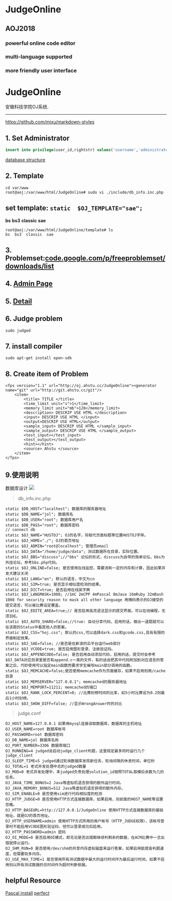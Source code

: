 # JudgeOnline
## AOJ2018 
### powerful online code editor
### multi-language supported
### more friendly user interface 
# JudgeOnline

安徽科技学院OJ系统.


---
https://github.com/mixu/markdown-styles
## 1. Set Administrator
```sql
insert into privilege(user_id,rightstr) values('username','administrator');
```
[database structure](http://www.hustoj.com/wp-content/uploads/2013/06/hustoj-db-300x225.png)

## 2. Template
```
cd var/www
root@aoj:/var/www/html/JudgeOnline# sudo vi ./include/db_info.inc.php
```
set template: `static  $OJ_TEMPLATE="sae";`
----------------------------------

**bs** **bs3** **classic** **sae**
```
root@aoj:/var/www/html/JudgeOnline/template# ls
bs  bs3  classic  sae
```

## 3. Problemset:[code.google.com/p/freeproblemset/downloads/list](code.google.com/p/freeproblemset/downloads/list)

## 4. [Admin Page](http://127.0.0.1/JudgeOnline/admin/)

## 5. [Detail](https://github.com/zhblue/hustoj/tree/master/wiki)

## 6. Judge problem
`sudo judged`


## 7. install compiler
```
sudo apt-get install open-sdk
```

## 8. Create item of Problem

```
<fps version="1.1" url="http://oj.ahstu.cc/JudgeOnline"><generator name="git" url="http://git.ahstu.cc/git"/>
    <item>
        <title> TITLE </title>
        <time_limit unit="s">1</time_limit>
        <memory_limit unit="mb">128</memory_limit>
        <description> DESCRIP USE HTML </description>
        <input> DESCRIP USE HTML </input>
        <output>DESCRIP USE HTML</output>
        <sample_input> DESCRIP USE HTML </sample_input>
        <sample_output> DESCRIP USE HTML </sample_output>
        <test_input></test_input>
        <test_output></test_output>
        <hint></hint>
        <source> Ahstu </source>
    </item>
</fps>
```

##  9.使用说明
数据库设计
![](http://www.hustoj.com/wp-content/uploads/2013/06/hustoj-db.png)

>db_info.inc.php
```
static $DB_HOST="localhost"; 数据库的服务器地址
static $DB_NAME="jol"; 数据库名
static $DB_USER="root"; 数据库用户名
static $DB_PASS="root"; 数据库密码
// connect db
static $OJ_NAME="HUSTOJ"; OJ的名字，将取代页面标题等位置HUSTOJ字样。
static $OJ_HOME="./"; OJ的首页地址
static $OJ_ADMIN="root@localhost"; 管理员email
static $OJ_DATA="/home/judge/data"; 测试数据所在目录，实际位置。
static $OJ_BBS="discuss";//"bbs" 论坛的形式，discuss为自带的简单论坛，bbs为外挂论坛，参考bbs.php代码。
static $OJ_ONLINE=false; 是否使用在线监控，需要消耗一定的内存和计算，因此如果并发大建议关闭
static $OJ_LANG="en"; 默认的语言，中文为cn
static $OJ_SIM=true; 是否显示相似度检测的结果。
static $OJ_DICT=true; 是否启用在线英字典
static $OJ_LANGMASK=1008; //1mC 2mCPP 4mPascal 8mJava 16mRuby 32mBash 1008 for security reason to mask all other language 用掩码表示的OJ接受的提交语言，可以被比赛设定覆盖。
static $OJ_EDITE_AREA=true;// 是否启用高亮语法显示的提交界面，可以在线编程，无须IDE。
static $OJ_AUTO_SHARE=false;//true: 自动分享代码，启用的话，做出一道题就可以在该题的Status中看其他人的答案。
static $OJ_CSS="hoj.css"; 默认的css,可以选择dark.css和gcode.css,具有有限的界面制定效果。
static $OJ_SAE=false; //是否是在新浪的云平台运行web部分
static $OJ_VCODE=true; 是否启用图形登录、注册验证码。
static $OJ_APPENDCODE=false; 是否启用自动添加代码，启用的话，提交时会参考$OJ_DATA对应目录里是否有append.c一类的文件，有的话会把其中代码附加到对应语言的答案之后，巧妙使用可以指定main函数而要求学生编写main部分调用的函数。
static $OJ_MEMCACHE=false;是否使用memcache作为页面缓存，如果不启用则用/cache目录
static $OJ_MEMSERVER="127.0.0.1"; memcached的服务器地址
static $OJ_MEMPORT=11211; memcached的端口
static $OJ_RANK_LOCK_PERCENT=0; //比赛封榜时间的比率，如5小时比赛设为0.2则最后1小时封榜。
static $OJ_SHOW_DIFF=false; //显示WrongAnswer时的对比
```
>judge.conf
```
OJ_HOST_NAME=127.0.0.1 如果用mysql连接读取数据库，数据库的主机地址
OJ_USER_NAME=root 数据库帐号
OJ_PASSWORD=root 数据库密码
OJ_DB_NAME=jol 数据库名称
OJ_PORT_NUMBER=3306 数据库端口
OJ_RUNNING=4 judged会启动judge_client判题，这里规定最多同时运行几个judge_client
OJ_SLEEP_TIME=5 judged通过轮询数据库发现新任务，轮询间隔的休息时间，单位秒
OJ_TOTAL=1 老式并发处理中总的judged数量
OJ_MOD=0 老式并发处理中，本judged负责处理solution_id按照TOTAL取模后余数为几的任务。
OJ_JAVA_TIME_BONUS=2 Java等虚拟机语言获得的额外运行时间。
OJ_JAVA_MEMORY_BONUS=512 Java等虚拟机语言获得的额外内存。
OJ_SIM_ENABLE=0 是否使用sim进行代码相似度的检测
OJ_HTTP_JUDGE=0 是否使用HTTP方式连接数据库，如果启用，则前面的HOST_NAME等设置忽略。
OJ_HTTP_BASEURL=http://127.0.0.1/JudgeOnline 使用HTTP方式连接数据库的基础地址，就是OJ的首页地址。
OJ_HTTP_USERNAME=admin 使用HTTP方式所用的用户帐号（HTTP_JUDGE权限），该帐号登录时不能启用VCODE图形验证码，但可以登录成功后启用。
OJ_HTTP_PASSWORD=admin 密码
OJ_OI_MODE=0 是否启用OI模式，即无论是否出错都继续判剩余的数据，在ACM比赛中一旦出错就停止运行。
OJ_SHM_RUN=0 是否使用/dev/shm的共享内存虚拟磁盘来运行答案，如果启用能提高判题速度，但需要较多内存。
OJ_USE_MAX_TIME=1 是否使用所有测试数据中最大的运行时间作为最后运行时间，如果不启用则以所有测试数据的总时间作为超时判断依据。
```
## helpful Resource
[Pascal install](http://fusharblog.com/installing-free-pascal-in-ubuntu/)
[perfect](http://cloudbbs.org/forum.php?mod=viewthread&tid=26753)
